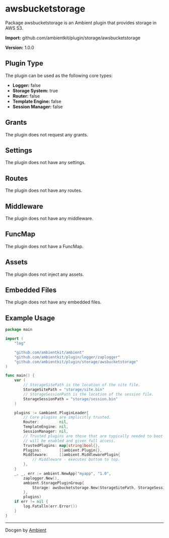 # awsbucketstorage

Package awsbucketstorage is an Ambient plugin that provides storage in AWS S3.

**Import:** github.com/ambientkit/plugin/storage/awsbucketstorage

**Version:** 1.0.0

## Plugin Type

The plugin can be used as the following core types:

- **Logger:** false
- **Storage System:** true
- **Router:** false
- **Template Engine:** false
- **Session Manager:** false

## Grants

The plugin does not request any grants.

## Settings

The plugin does not have any settings.

## Routes

The plugin does not have any routes.

## Middleware

The plugin does not have any middleware.

## FuncMap

The plugin does not have a FuncMap.

## Assets

The plugin does not inject any assets.

## Embedded Files

The plugin does not have any embedded files.

## Example Usage

```go
package main

import (
	"log"

	"github.com/ambientkit/ambient"
	"github.com/ambientkit/plugin/logger/zaplogger"
	"github.com/ambientkit/plugin/storage/awsbucketstorage"
)

func main() {
	var (
		// StorageSitePath is the location of the site file.
		StorageSitePath = "storage/site.bin"
		// StorageSessionPath is the location of the session file.
		StorageSessionPath = "storage/session.bin"
	)

	plugins := &ambient.PluginLoader{
		// Core plugins are implicitly trusted.
		Router:         nil,
		TemplateEngine: nil,
		SessionManager: nil,
		// Trusted plugins are those that are typically needed to boot so they
		// will be enabled and given full access.
		TrustedPlugins: map[string]bool{},
		Plugins:        []ambient.Plugin{},
		Middleware:     []ambient.MiddlewarePlugin{
			// Middleware - executes bottom to top.
		},
	}
	_, _, err := ambient.NewApp("myapp", "1.0",
		zaplogger.New(),
		ambient.StoragePluginGroup{
			Storage: awsbucketstorage.New(StorageSitePath, StorageSessionPath),
		},
		plugins)
	if err != nil {
		log.Fatalln(err.Error())
	}
}
```

---

Docgen by [Ambient](https://ambientkit.github.io/docs/)
